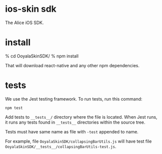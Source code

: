 # ios-skin sdk

The Alice iOS SDK.

# install

% cd OoyalaSkinSDK/
% npm install

That will download react-native and any other npm dependencies.

# tests
We use the Jest testing framework. To run tests, run this command:

    npm test

Add tests to `__tests__/` directory where the file is located. When Jest runs, it runs any tests found in `__tests__` directories within the source tree.

Tests must have same name as file with `-test` appended to name.

For example, file `OoyalaSkinSDK/collapsingBarUtils.js` will have test file `OoyalaSkinSDK/__tests__/collapsingBarUtils-test.js`.
